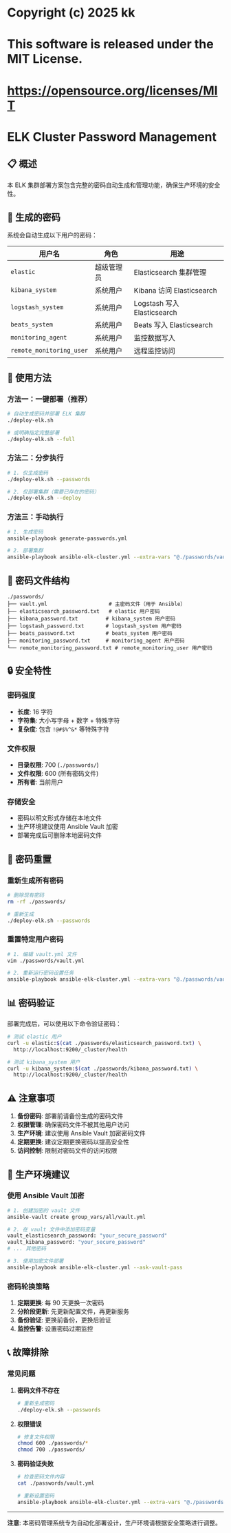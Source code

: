 # Copyright (c) 2025 kk
#
# This software is released under the MIT License.
# https://opensource.org/licenses/MIT

# ELK Cluster Password Management

## 📋 概述

本 ELK 集群部署方案包含完整的密码自动生成和管理功能，确保生产环境的安全性。

## 🔐 生成的密码

系统会自动生成以下用户的密码：

| 用户名 | 角色 | 用途 |
|--------|------|------|
| `elastic` | 超级管理员 | Elasticsearch 集群管理 |
| `kibana_system` | 系统用户 | Kibana 访问 Elasticsearch |
| `logstash_system` | 系统用户 | Logstash 写入 Elasticsearch |
| `beats_system` | 系统用户 | Beats 写入 Elasticsearch |
| `monitoring_agent` | 系统用户 | 监控数据写入 |
| `remote_monitoring_user` | 系统用户 | 远程监控访问 |

## 🚀 使用方法

### 方法一：一键部署（推荐）

```bash
# 自动生成密码并部署 ELK 集群
./deploy-elk.sh

# 或明确指定完整部署
./deploy-elk.sh --full
```

### 方法二：分步执行

```bash
# 1. 仅生成密码
./deploy-elk.sh --passwords

# 2. 仅部署集群（需要已存在的密码）
./deploy-elk.sh --deploy
```

### 方法三：手动执行

```bash
# 1. 生成密码
ansible-playbook generate-passwords.yml

# 2. 部署集群
ansible-playbook ansible-elk-cluster.yml --extra-vars "@./passwords/vault.yml"
```

## 📁 密码文件结构

```
./passwords/
├── vault.yml                    # 主密码文件（用于 Ansible）
├── elasticsearch_password.txt   # elastic 用户密码
├── kibana_password.txt         # kibana_system 用户密码
├── logstash_password.txt       # logstash_system 用户密码
├── beats_password.txt          # beats_system 用户密码
├── monitoring_password.txt     # monitoring_agent 用户密码
└── remote_monitoring_password.txt # remote_monitoring_user 用户密码
```

## 🔒 安全特性

### 密码强度
- **长度**: 16 字符
- **字符集**: 大小写字母 + 数字 + 特殊字符
- **复杂度**: 包含 `!@#$%^&*` 等特殊字符

### 文件权限
- **目录权限**: 700 (`./passwords/`)
- **文件权限**: 600 (所有密码文件)
- **所有者**: 当前用户

### 存储安全
- 密码以明文形式存储在本地文件
- 生产环境建议使用 Ansible Vault 加密
- 部署完成后可删除本地密码文件

## 🔧 密码重置

### 重新生成所有密码
```bash
# 删除现有密码
rm -rf ./passwords/

# 重新生成
./deploy-elk.sh --passwords
```

### 重置特定用户密码
```bash
# 1. 编辑 vault.yml 文件
vim ./passwords/vault.yml

# 2. 重新运行密码设置任务
ansible-playbook ansible-elk-cluster.yml --extra-vars "@./passwords/vault.yml" --tags "elasticsearch,security"
```

## 📊 密码验证

部署完成后，可以使用以下命令验证密码：

```bash
# 测试 elastic 用户
curl -u elastic:$(cat ./passwords/elasticsearch_password.txt) \
  http://localhost:9200/_cluster/health

# 测试 kibana_system 用户
curl -u kibana_system:$(cat ./passwords/kibana_password.txt) \
  http://localhost:9200/_cluster/health
```

## ⚠️ 注意事项

1. **备份密码**: 部署前请备份生成的密码文件
2. **权限管理**: 确保密码文件不被其他用户访问
3. **生产环境**: 建议使用 Ansible Vault 加密密码文件
4. **定期更换**: 建议定期更换密码以提高安全性
5. **访问控制**: 限制对密码文件的访问权限

## 🔄 生产环境建议

### 使用 Ansible Vault 加密

```bash
# 1. 创建加密的 vault 文件
ansible-vault create group_vars/all/vault.yml

# 2. 在 vault 文件中添加密码变量
vault_elasticsearch_password: "your_secure_password"
vault_kibana_password: "your_secure_password"
# ... 其他密码

# 3. 使用加密文件部署
ansible-playbook ansible-elk-cluster.yml --ask-vault-pass
```

### 密码轮换策略

1. **定期更换**: 每 90 天更换一次密码
2. **分阶段更新**: 先更新配置文件，再更新服务
3. **备份验证**: 更换前备份，更换后验证
4. **监控告警**: 设置密码过期监控

## 📞 故障排除

### 常见问题

1. **密码文件不存在**
   ```bash
   # 重新生成密码
   ./deploy-elk.sh --passwords
   ```

2. **权限错误**
   ```bash
   # 修复文件权限
   chmod 600 ./passwords/*
   chmod 700 ./passwords/
   ```

3. **密码验证失败**
   ```bash
   # 检查密码文件内容
   cat ./passwords/vault.yml

   # 重新设置密码
   ansible-playbook ansible-elk-cluster.yml --extra-vars "@./passwords/vault.yml" --tags "elasticsearch,security"
   ```

---

**注意**: 本密码管理系统专为自动化部署设计，生产环境请根据安全策略进行调整。